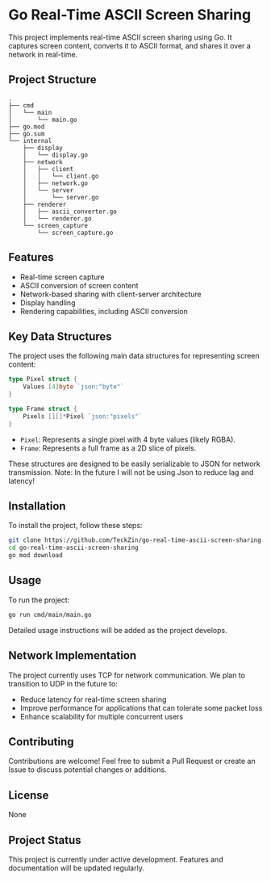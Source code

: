 # Go Real-Time ASCII Screen Sharing

This project implements real-time ASCII screen sharing using Go. It captures screen content, converts it to ASCII format, and shares it over a network in real-time.

## Project Structure

```
.
├── cmd
│   └── main
│       └── main.go
├── go.mod
├── go.sum
└── internal
    ├── display
    │   └── display.go
    ├── network
    │   ├── client
    │   │   └── client.go
    │   ├── network.go
    │   └── server
    │       └── server.go
    ├── renderer
    │   ├── ascii_converter.go
    │   └── renderer.go
    └── screen_capture
        └── screen_capture.go
```

## Features

- Real-time screen capture
- ASCII conversion of screen content
- Network-based sharing with client-server architecture
- Display handling
- Rendering capabilities, including ASCII conversion

## Key Data Structures

The project uses the following main data structures for representing screen content:

```go
type Pixel struct {
    Values [4]byte `json:"byte"`
}

type Frame struct {
    Pixels [][]*Pixel `json:"pixels"`
}
```

- `Pixel`: Represents a single pixel with 4 byte values (likely RGBA).
- `Frame`: Represents a full frame as a 2D slice of pixels.

These structures are designed to be easily serializable to JSON for network transmission.
Note: In the future I will not be using Json to reduce lag and latency! 

## Installation

To install the project, follow these steps:

```bash
git clone https://github.com/TeckZin/go-real-time-ascii-screen-sharing.git
cd go-real-time-ascii-screen-sharing
go mod download
```

## Usage

To run the project:

```bash
go run cmd/main/main.go
```

Detailed usage instructions will be added as the project develops.

## Network Implementation

The project currently uses TCP for network communication. We plan to transition to UDP in the future to:

- Reduce latency for real-time screen sharing
- Improve performance for applications that can tolerate some packet loss
- Enhance scalability for multiple concurrent users

## Contributing

Contributions are welcome! Feel free to submit a Pull Request or create an Issue to discuss potential changes or additions.

## License

None

## Project Status

This project is currently under active development. Features and documentation will be updated regularly.

